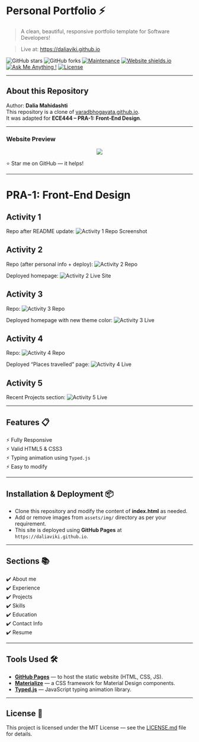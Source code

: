# Personal Portfolio ⚡️
> A clean, beautiful, responsive portfolio template for Software Developers!

> Live at: https://daliaviki.github.io

![GitHub stars](https://img.shields.io/github/stars/daliaviki/daliaviki.github.io) 
![GitHub forks](https://img.shields.io/github/forks/daliaviki/daliaviki.github.io)
[![Maintenance](https://img.shields.io/badge/maintained-yes-green.svg)](https://github.com/daliaviki/daliaviki.github.io/commits/main)
[![Website shields.io](https://img.shields.io/badge/website-up-yellow)](https://daliaviki.github.io)
[![Ask Me Anything !](https://img.shields.io/badge/ask%20me-linkedin-1abc9c.svg)](https://www.linkedin.com/in/YOUR-LINKEDIN-HERE/)
[![License](http://img.shields.io/:license-mit-blue.svg?style=flat-square)](http://badges.mit-license.org)

---

## About this Repository
Author: **Dalia Mahidashti**  
This repository is a clone of [varadbhogayata.github.io](https://github.com/varadbhogayata/varadbhogayata.github.io).  
It was adapted for **ECE444 – PRA-1: Front-End Design**.

---

### Website Preview
<p align="center"> 
  <kbd>
    <a href="https://daliaviki.github.io" target="_blank"><img src="examples/preview.gif">
  </a>
  </kbd>
</p>

:star: Star me on GitHub — it helps!

--- 
# PRA-1: Front-End Design

## Activity 1
Repo after README update:
![Activity 1 Repo Screenshot](screenshots/activity_1_screenshot.png)

## Activity 2
Repo (after personal info + deploy):
![Activity 2 Repo](screenshots/activity_2_screenshot_repo.png)

Deployed homepage:
![Activity 2 Live Site](screenshots/activity_2_screenshot_homepage.png)

## Activity 3
Repo:
![Activity 3 Repo](screenshots/activity_3_screenshot_repo.png)

Deployed homepage with new theme color:
![Activity 3 Live](screenshots/activity_3_homepage.png)

## Activity 4
Repo:
![Activity 4 Repo](screenshots/activity_4_repo.png)

Deployed “Places travelled” page:
![Activity 4 Live](screenshots/activity_4_page.png)

## Activity 5
Recent Projects section:
![Activity 5 Live](screenshots/activity_5_projects.png)


---

## Features 📋
⚡️ Fully Responsive  
⚡️ Valid HTML5 & CSS3  
⚡️ Typing animation using `Typed.js`  
⚡️ Easy to modify  

---

## Installation & Deployment 📦
- Clone this repository and modify the content of **index.html** as needed.
- Add or remove images from `assets/img/` directory as per your requirement.
- This site is deployed using **GitHub Pages** at `https://daliaviki.github.io`.

---

## Sections 📚
✔️ About me  
✔️ Experience  
✔️ Projects  
✔️ Skills  
✔️ Education  
✔️ Contact Info  
✔️ Resume  

---

## Tools Used 🛠️
* [**GitHub Pages**](https://pages.github.com/) — to host the static website (HTML, CSS, JS).  
* [**Materialize**](https://materializecss.com/) — a CSS framework for Material Design components.  
* [**Typed.js**](https://mattboldt.com/demos/typed-js/) — JavaScript typing animation library.  

---

## License 📄
This project is licensed under the MIT License — see the [LICENSE.md](./LICENSE) file for details.

